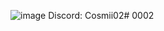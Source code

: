 ![image](https://user-images.githubusercontent.com/27782168/217053069-b9f5bf2c-d2f6-4887-ae8a-0fc104061ce3.png) 
Discord: Cosmii02# 0002
                  
